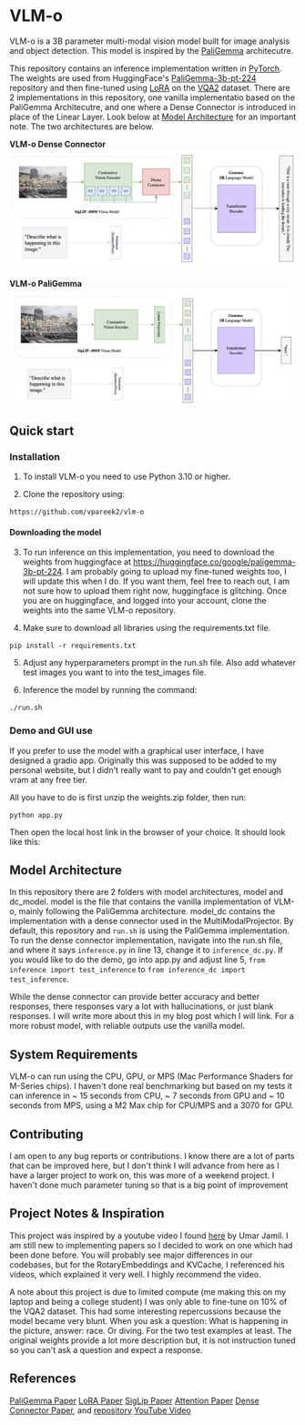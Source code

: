 # VLM-o

VLM-o is a 3B parameter multi-modal vision model built for image analysis and object detection. This model is inspired by the [PaliGemma](https://arxiv.org/pdf/2407.07726) architecutre.

This repository contains an inference implementation written in [PyTorch](https://pytorch.org). The weights are used from HuggingFace's [PaliGemma-3b-pt-224](https://huggingface.co/google/paligemma-3b-pt-224) repository and then fine-tuned using [LoRA](https://arxiv.org/pdf/2106.09685) on the [VQA2](https://visualqa.org) dataset. There are 2 implementations in this repository, one vanilla implementatio based on the PaliGemma Architecutre, and one where a Dense Connector is introduced in place of the Linear Layer. Look below at [Model Architecture](#model-architecture) for an important note. The two architectures are below.

**VLM-o Dense Connector**  
<img src="assets/VLMo_ModelArch.png" alt="Model Architecture" width="750"/>

**VLM-o PaliGemma**  
<img src="assets/PaliGemma_ModelArch.png" alt="Model Architecture" width="750"/>


## Quick start

### Installation

1.  To install VLM-o you need to use Python 3.10 or higher.

2.  Clone the repository using:
```
https://github.com/vpareek2/vlm-o
```

#### Downloading the model
3. To run inference on this implementation, you need to download the weights from huggingface at https://huggingface.co/google/paligemma-3b-pt-224. I am probably going to upload my fine-tuned weights too, I will update this when I do. If you want them, feel free to reach out, I am not sure how to upload them right now, huggingface is glitching. Once you are on huggingface, and logged into your account, clone the weights into the same VLM-o repository.

4. Make sure to download all libraries using the requirements.txt file.

```
pip install -r requirements.txt
```

5. Adjust any hyperparameters prompt in the run.sh file. Also add whatever test images you want to into the test_images file.

6. Inference the model by running the command:
```
./run.sh
```

### Demo and GUI use
If you prefer to use the model with a graphical user interface, I have designed a gradio app. Originally this was supposed to be added to my personal website, but I didn't really want to pay and couldn't get enough vram at any free tier.

All you have to do is first unzip the weights.zip folder, then run:
```
python app.py
```
Then open the local host link in the browser of your choice. It should look like this:

## Model Architecture
In this repository there are 2 folders with model architectures, model and dc_model. model is the file that contains the vanilla implementation of VLM-o, mainly following the PaliGemma architecture. model_dc contains the implementation with a dense connector used in the MultiModalProjector. By default, this repository and `run.sh` is using the PaliGemma implementation. To run the dense connector implementation, navigate into the run.sh file, and where it says `inference.py` in line 13, change it to `inference_dc.py`. If you would like to do the demo, go into app.py and adjust line 5, `from inference import test_inference` to `from inference_dc import test_inference`.

While the dense connector can provide better accuracy and better responses, there responses vary a lot with hallucinations, or just blank responses. I will write more about this in my blog post which I will link. For a more robust model, with reliable outputs use the vanilla model. 

## System Requirements

VLM-o can run using the CPU, GPU, or MPS (Mac Performance Shaders for M-Series chips). I haven't done real benchmarking but based on my tests it can inference in ~ 15 seconds from CPU, ~ 7 seconds from GPU and ~ 10 seconds from MPS, using a M2 Max chip for CPU/MPS and a 3070 for GPU.

## Contributing

I am open to any bug reports or contributions. I know there are a lot of parts that can be improved here, but I don't think I will advance from here as I have a larger project to work on, this was more of a weekend project. I haven't done much parameter tuning so that is a big point of improvement

## Project Notes & Inspiration
This project was inspired by a youtube video I found [here](https://www.youtube.com/watch?v=vAmKB7iPkWw) by Umar Jamil. I am still new to implementing papers so I decided to work on one which had been done before. You will probably see major differences in our codebases, but for the RotaryEmbeddings and KVCache, I referenced his videos, which explained it very well. I highly recommend the video. 

A note about this project is due to limited compute (me making this on my laptop and being a college student) I was only able to fine-tune on 10% of the VQA2 dataset. This had some interesting repercussions because the model became very blunt. When you ask a question: What is happening in the picture, answer: race. Or diving. For the two test examples at least. The original weights provide a lot more description but, it is not instruction tuned so you can't ask a question and expect a response. 

## References
[PaliGemma Paper](https://arxiv.org/pdf/2407.07726)
[LoRA Paper](https://arxiv.org/pdf/2106.09685)
[SigLip Paper](https://arxiv.org/pdf/2303.15343)
[Attention Paper](https://arxiv.org/pdf/1706.03762)
[Dense Connector Paper](https://arxiv.org/pdf/2405.13800), and [repository](https://github.com/HJYao00/DenseConnector?tab=readme-ov-file)
[YouTube Video](https://www.youtube.com/watch?v=vAmKB7iPkWw)

